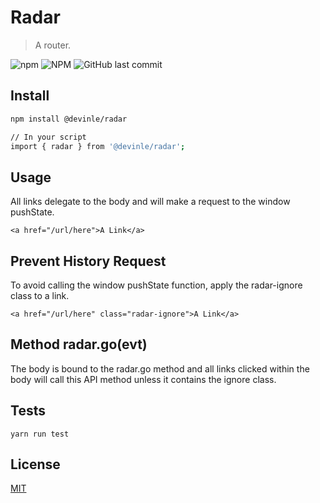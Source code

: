 # Radar

> A router.

![npm](https://img.shields.io/npm/v/@devinle/radar.svg)
![NPM](https://img.shields.io/npm/l/@devinle/radar.svg)
![GitHub last commit](https://img.shields.io/github/last-commit/devinle/radar.svg)

## Install

```bash
npm install @devinle/radar

// In your script
import { radar } from '@devinle/radar';
```

## Usage
All links delegate to the body and will make a request to the window pushState.

```
<a href="/url/here">A Link</a>
```

## Prevent History Request
To avoid calling the window pushState function, apply the radar-ignore class to a link.

```
<a href="/url/here" class="radar-ignore">A Link</a>
```

## Method radar.go(evt)
The body is bound to the radar.go method and all <a> links clicked within the body will call this API method unless it contains the ignore class.

## Tests

```
yarn run test
```

## License

[MIT](http://vjpr.mit-license.org)
